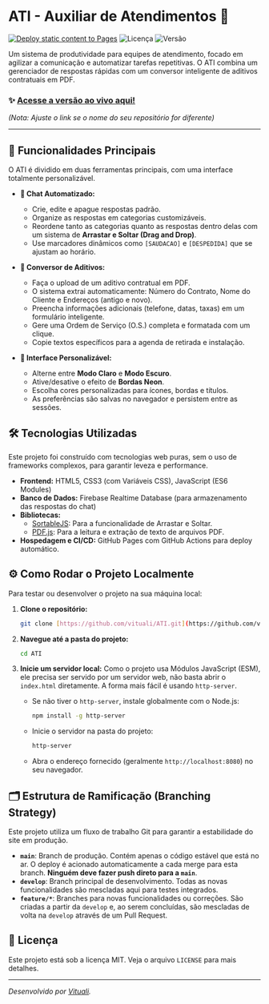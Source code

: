# ATI - Auxiliar de Atendimentos 🤖

[![Deploy static content to Pages](https://github.com/Vituali/ATI/actions/workflows/pages/pages-build-deployment/badge.svg)](https://github.com/Vituali/ATI/actions/workflows/pages/pages-build-deployment)
![Licença](https://img.shields.io/badge/licen%C3%A7a-MIT-blue.svg)
![Versão](https://img.shields.io/badge/vers%C3%A3o-2.0.0-brightgreen)

Um sistema de produtividade para equipes de atendimento, focado em agilizar a comunicação e automatizar tarefas repetitivas. O ATI combina um gerenciador de respostas rápidas com um conversor inteligente de aditivos contratuais em PDF.

### ✨ [Acesse a versão ao vivo aqui!](https://vituali.github.io/ati-auxiliar/)
*(Nota: Ajuste o link se o nome do seu repositório for diferente)*

---

## 🚀 Funcionalidades Principais

O ATI é dividido em duas ferramentas principais, com uma interface totalmente personalizável.

* **💬 Chat Automatizado:**
    * Crie, edite e apague respostas padrão.
    * Organize as respostas em categorias customizáveis.
    * Reordene tanto as categorias quanto as respostas dentro delas com um sistema de **Arrastar e Soltar (Drag and Drop)**.
    * Use marcadores dinâmicos como `[SAUDACAO]` e `[DESPEDIDA]` que se ajustam ao horário.

* **📄 Conversor de Aditivos:**
    * Faça o upload de um aditivo contratual em PDF.
    * O sistema extrai automaticamente: Número do Contrato, Nome do Cliente e Endereços (antigo e novo).
    * Preencha informações adicionais (telefone, datas, taxas) em um formulário inteligente.
    * Gere uma Ordem de Serviço (O.S.) completa e formatada com um clique.
    * Copie textos específicos para a agenda de retirada e instalação.

* **🎨 Interface Personalizável:**
    * Alterne entre **Modo Claro** e **Modo Escuro**.
    * Ative/desative o efeito de **Bordas Neon**.
    * Escolha cores personalizadas para ícones, bordas e títulos.
    * As preferências são salvas no navegador e persistem entre as sessões.

## 🛠️ Tecnologias Utilizadas

Este projeto foi construído com tecnologias web puras, sem o uso de frameworks complexos, para garantir leveza e performance.

* **Frontend:** HTML5, CSS3 (com Variáveis CSS), JavaScript (ES6 Modules)
* **Banco de Dados:** Firebase Realtime Database (para armazenamento das respostas do chat)
* **Bibliotecas:**
    * [SortableJS](https://github.com/SortableJS/Sortable): Para a funcionalidade de Arrastar e Soltar.
    * [PDF.js](https://mozilla.github.io/pdf.js/): Para a leitura e extração de texto de arquivos PDF.
* **Hospedagem e CI/CD:** GitHub Pages com GitHub Actions para deploy automático.

## ⚙️ Como Rodar o Projeto Localmente

Para testar ou desenvolver o projeto na sua máquina local:

1.  **Clone o repositório:**
    ```bash
    git clone [https://github.com/vituali/ATI.git](https://github.com/vituali/ATI.git)
    ```

2.  **Navegue até a pasta do projeto:**
    ```bash
    cd ATI
    ```

3.  **Inicie um servidor local:**
    Como o projeto usa Módulos JavaScript (ESM), ele precisa ser servido por um servidor web, não basta abrir o `index.html` diretamente. A forma mais fácil é usando `http-server`.

    * Se não tiver o `http-server`, instale globalmente com o Node.js:
        ```bash
        npm install -g http-server
        ```
    * Inicie o servidor na pasta do projeto:
        ```bash
        http-server
        ```
    * Abra o endereço fornecido (geralmente `http://localhost:8080`) no seu navegador.

## 🗂️ Estrutura de Ramificação (Branching Strategy)

Este projeto utiliza um fluxo de trabalho Git para garantir a estabilidade do site em produção.

* **`main`**: Branch de produção. Contém apenas o código estável que está no ar. O deploy é acionado automaticamente a cada merge para esta branch. **Ninguém deve fazer push direto para a `main`**.
* **`develop`**: Branch principal de desenvolvimento. Todas as novas funcionalidades são mescladas aqui para testes integrados.
* **`feature/*`**: Branches para novas funcionalidades ou correções. São criadas a partir da `develop` e, ao serem concluídas, são mescladas de volta na `develop` através de um Pull Request.

## 📄 Licença

Este projeto está sob a licença MIT. Veja o arquivo `LICENSE` para mais detalhes.

---

*Desenvolvido por [Vituali](https://github.com/vituali).*